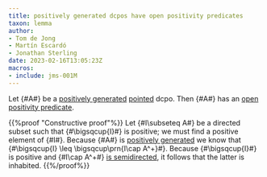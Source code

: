 ```yaml
---
title: positively generated dcpos have open positivity predicates
taxon: lemma
author: 
- Tom de Jong
- Martín Escardó
- Jonathan Sterling
date: 2023-02-16T13:05:23Z
macros: 
- include: jms-001M
---
```


Let {#A#} be a [positively generated](jms-0023) [pointed](jms-001S) dcpo. Then {#A#} has an [open positivity predicate](jms-0022).

{{%proof "Constructive proof"%}}
Let {#I\subseteq A#} be a directed subset such that {#\bigsqcup{I}#} is positive; we must find a positive element of {#I#}. Because {#A#} is [positively generated](jms-0023) we know that {#\bigsqcup{I} \leq \bigsqcup\prn{I\cap A^+}#}. Because {#\bigsqcup{I}#} is positive and {#I\cap A^+#} [is semidirected](jms-0028), it follows that the latter is inhabited. 
{{%/proof%}}
